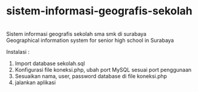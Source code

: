 # sistem-informasi-geografis-sekolah
<br> Sistem informasi geografis sekolah sma smk di surabaya
<br> Geographical information system for senior high school in Surabaya

Instalasi :
1. Import database sekolah.sql
2. Konfigurasi file koneksi.php, ubah port MySQL sesuai port penggunaan
3. Sesuaikan nama, user, password database di file koneksi.php
4. jalankan aplikasi

